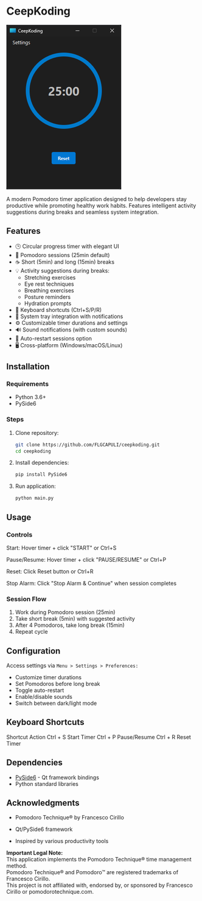 # CeepKoding

![CeepKoding Screenshot](screen.png)

A modern Pomodoro timer application designed to help developers stay productive while promoting healthy work habits. Features intelligent activity suggestions during breaks and seamless system integration.

## Features

- 🕒 Circular progress timer with elegant UI
- 🍅 Pomodoro sessions (25min default)
- ☕ Short (5min) and long (15min) breaks
- 💡 Activity suggestions during breaks:
  - Stretching exercises
  - Eye rest techniques
  - Breathing exercises
  - Posture reminders
  - Hydration prompts
- 🎹 Keyboard shortcuts (Ctrl+S/P/R)
- 🔔 System tray integration with notifications
- ⚙️ Customizable timer durations and settings
- 🔊 Sound notifications (with custom sounds)
- 🔄 Auto-restart sessions option
- 🖥️ Cross-platform (Windows/macOS/Linux)

## Installation

### Requirements
- Python 3.6+
- PySide6

### Steps
1. Clone repository:
   ```bash
   git clone https://github.com/FLGCAPULI/ceepkoding.git
   cd ceepkoding
2. Install dependencies:
   ```bash
   pip install PySide6
3. Run application:
   ```bash
   python main.py

## Usage

### Controls

Start: Hover timer + click "START" or Ctrl+S

Pause/Resume: Hover timer + click "PAUSE/RESUME" or Ctrl+P

Reset: Click Reset button or Ctrl+R

Stop Alarm: Click "Stop Alarm & Continue" when session completes

### Session Flow

1. Work during Pomodoro session (25min)
2. Take short break (5min) with suggested activity
3. After 4 Pomodoros, take long break (15min)
4. Repeat cycle

## Configuration

Access settings via ```Menu > Settings > Preferences:```

- Customize timer durations
- Set Pomodoros before long break
- Toggle auto-restart
- Enable/disable sounds
- Switch between dark/light mode

## Keyboard Shortcuts
Shortcut	Action
Ctrl + S	Start Timer
Ctrl + P	Pause/Resume
Ctrl + R	Reset Timer

## Dependencies

- [PySide6](https://pypi.org/project/PySide6/) - Qt framework bindings
- Python standard libraries

## Acknowledgments

- Pomodoro Technique® by Francesco Cirillo

- Qt/PySide6 framework

- Inspired by various productivity tools

**Important Legal Note:**  
This application implements the Pomodoro Technique® time management method.  
Pomodoro Technique® and Pomodoro™ are registered trademarks of Francesco Cirillo.  
This project is not affiliated with, endorsed by, or sponsored by Francesco Cirillo or pomodorotechnique.com.


